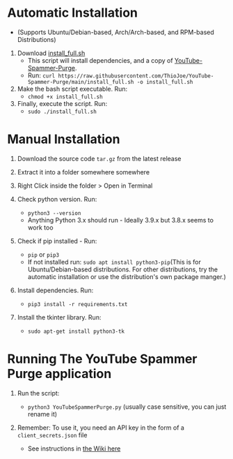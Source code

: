 # Automatic Installation
- (Supports Ubuntu/Debian-based, Arch/Arch-based, and RPM-based Distributions)
1. Download [install_full.sh](https://raw.githubusercontent.com/ThioJoe/YouTube-Spammer-Purge/main/install_full.sh)
	* This script will install dependencies, and a copy of [YouTube-Spammer-Purge](https://github.com/ThioJoe/YouTube-Spammer-Purge/).
	* Run: `curl https://raw.githubusercontent.com/ThioJoe/YouTube-Spammer-Purge/main/install_full.sh -o install_full.sh`
2. Make the bash script executable. Run:
	* `chmod +x install_full.sh`
3. Finally, execute the script. Run:
	* `sudo ./install_full.sh`
# Manual Installation
1. Download the source code `tar.gz` from the latest release 

2. Extract it into a folder somewhere somewhere

3. Right Click inside the folder > Open in Terminal

4. Check python version. Run: 
 	* `python3 --version`
	* Anything Python 3.x should run - Ideally 3.9.x but 3.8.x seems to work too

5. Check if pip installed - Run: 
	* `pip` or `pip3`
	* If not installed run: `sudo apt install python3-pip`(This is for Ubuntu/Debian-based distributions. For other distributions, try the automatic installation or use the distribution's own package manger.)

6.  Install dependencies. Run:  
	* `pip3 install -r requirements.txt`
7. Install the tkinter library. Run:
	* `sudo apt-get install python3-tk`
# Running The YouTube Spammer Purge application
1. Run the script: 
	* `python3 YouTubeSpammerPurge.py` (usually case sensitive, you can just rename it)

2. Remember: To use it, you need an API key in the form of a `client_secrets.json` file
	* See instructions in [the Wiki here](https://github.com/ThioJoe/YT-Spammer-Purge/wiki/Instructions:-Obtaining-an-API-Key)
